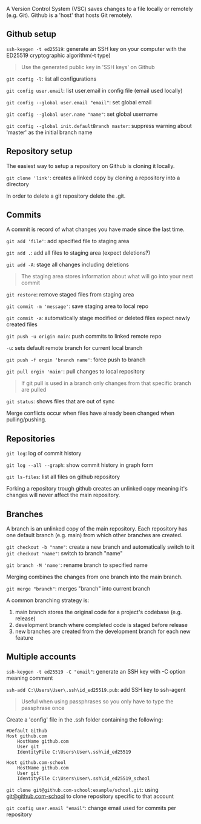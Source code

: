 A Version Control System (VSC) saves changes to a file locally or remotely (e.g. Git).
Github is a 'host' that hosts Git remotely.

## Github setup

`ssh-keygen -t ed25519`: generate an SSH key on your computer with the ED25519 cryptographic algorithm(-t type)
>Use the generated public key in 'SSH keys' on Github

`git config -l`: list all configurations

`git config user.email`: list user.email in config file (email used locally)

`git config --global user.email "email"`: set global email

`git config --global user.name "name"`: set global username 

`git config --global init.defaultBranch master`: suppress warning about 'master' as the initial branch name

## Repository setup

The easiest way to setup a repository on Github is cloning it locally.

`git clone 'link'`: creates a linked copy by cloning a repository into a directory

In order to delete a git repository delete the .git.

## Commits

A commit is record of what changes you have made since the last time.

`git add 'file'`: add specified file to staging area 

`git add .`: add all files to staging area (expect deletions?)

`git add -A`: stage all changes including deletions
>The staging area stores information about what will go into your next commit

`git restore`: remove staged files from staging area

`git commit -m 'message'`: save staging area to local repo

`git commit -a`: automatically stage modified or deleted files expect newly created files

`git push -u origin main`: push commits to linked remote repo

`-u`: sets default remote branch for current local branch

`git push -f orgin 'branch name'`: force push to branch

`git pull orgin 'main'`: pull changes to local repository
>If git pull is used in a branch only changes from that specific branch are pulled

`git status`: shows files that are out of sync

Merge conflicts occur when files have already been changed when pulling/pushing.

## Repositories

`git log`: log of commit history

`git log --all --graph`: show commit history in graph form

`git ls-files`: list all files on github repository

Forking a repository trough github creates an unlinked copy meaning it's changes will never affect the main repository.

## Branches

A branch is an unlinked copy of the main repository.
Each repository has one default branch (e.g. main) from which other branches are created. 

`git checkout -b "name"`: create a new branch and automatically switch to it
`git checkout "name"`: switch to branch "name"

`git branch -M 'name'`: rename branch to specified name

Merging combines the changes from one branch into the main branch.

`git merge "branch"`: merges "branch" into current branch

A common branching strategy is:
1. main branch stores the original code for a project's codebase (e.g. release)
2. development branch where completed code is staged before release
3. new branches are created from the development branch for each new feature

## Multiple accounts

`ssh-keygen -t ed25519 -C "email"`: generate an SSH key with -C option meaning comment

`ssh-add C:\Users\User\.ssh\id_ed25519.pub`: add SSH key to ssh-agent
>Useful when using passphrases so you only have to type the passphrase once

Create a 'config' file in the .ssh folder containing the following:

    #Default Github
    Host github.com
        HostName github.com
        User git
        IdentityFile C:\Users\User\.ssh\id_ed25519

    Host github.com-school
        HostName github.com
        User git
        IdentityFile C:\Users\User\.ssh\id_ed25519_school

`git clone git@github.com-school:example/school.git`: using git@github.com-school to clone repository specific to that account

`git config user.email "email"`: change email used for commits per repository

